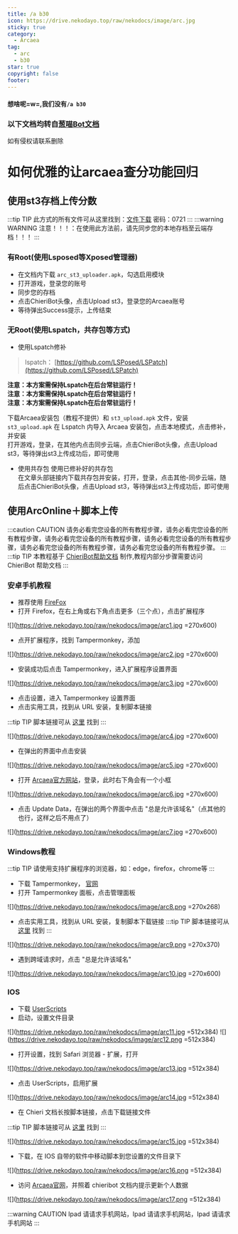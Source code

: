 ```yaml
---
title: /a b30
icon: https://drive.nekodayo.top/raw/nekodocs/image/arc.jpg
sticky: true
category:
  - Arcaea
tag:
  - arc
  - b30
star: true
copyright: false
footer: 
---
```


#### **想啥呢=w=,我们没有`/a b30`**



### **以下文档均转自[葱喵Bot文档](https://cong.reikohaku.fun/ab30.html)**
如有侵权请联系删除


# **如何优雅的让arcaea查分功能回归**

## 使用st3存档上传分数
:::tip TIP
此方式的所有文件可从这里找到：[文件下载](https://www.123pan.com/s/u5mrVv-asSHH.html) 密码：0721
:::
:::warning WARNING
注意！！！：在使用此方法前，请先同步您的本地存档至云端存档！！！
:::

### 有Root(使用Lsposed等Xposed管理器)
- 在文档内下载 `arc_st3_uploader.apk`，勾选启用模块
- 打开游戏，登录您的账号
- 同步您的存档
- 点击ChieriBot头像，点击Upload st3，登录您的Arcaea账号
- 等待弹出Success提示，上传结束

### 无Root(使用Lspatch，共存包等方式)
- 使用Lspatch修补

> lspatch： [https://github.com/LSPosed/LSPatch](https://github.com/LSPosed/LSPatch)

**注意：本方案需保持Lspatch在后台常驻运行！**  
**注意：本方案需保持Lspatch在后台常驻运行！**  
**注意：本方案需保持Lspatch在后台常驻运行！**

下载Arcaea安装包（教程不提供）和 `st3_upload.apk` 文件，安装 `st3_upload.apk` 在 Lspatch 内导入 Arcaea 安装包，点击本地模式，点击修补，并安装  
打开游戏，登录，在其他内点击同步云端，点击ChieriBot头像，点击Upload st3，等待弹出st3上传成功后，即可使用

- 使用共存包 使用已修补好的共存包  
在文章头部链接内下载共存包并安装，打开，登录，点击其他-同步云端，随后点击ChieriBot头像，点击Upload st3，等待弹出st3上传成功后，即可使用

## 使用ArcOnline＋脚本上传
:::caution CAUTION
请务必看完您设备的所有教程步骤，请务必看完您设备的所有教程步骤，请务必看完您设备的所有教程步骤，请务必看完您设备的所有教程步骤，请务必看完您设备的所有教程步骤，请务必看完您设备的所有教程步骤。
:::
:::tip TIP
本教程基于 [ChieriBot帮助文档](https://chieri.docs.chinosk6.cn/group/arcaea.html) 制作,教程内部分步骤需要访问 ChieriBot 帮助文档
:::

### 安卓手机教程
- 推荐使用 [FireFox](https://www.firefox.com.cn)
- 打开 Firefox，在右上角或右下角点击更多（三个点），点击扩展程序

![](https://drive.nekodayo.top/raw/nekodocs/image/arc1.jpg =270x600)

- 点开扩展程序，找到 Tampermonkey，添加

![](https://drive.nekodayo.top/raw/nekodocs/image/arc2.jpg =270x600)


- 安装成功后点击 Tampermonkey，进入扩展程序设置界面

![](https://drive.nekodayo.top/raw/nekodocs/image/arc3.jpg =270x600)


- 点击设置，进入 Tampermonkey 设置界面
- 点击实用工具，找到从 URL 安装，复制脚本链接

:::tip TIP
脚本链接可从 [这里](https://chieri.docs.chinosk6.cn/group/arcaea.html) 找到
:::

![](https://drive.nekodayo.top/raw/nekodocs/image/arc4.jpg =270x600)

- 在弹出的界面中点击安装

![](https://drive.nekodayo.top/raw/nekodocs/image/arc5.jpg =270x600)

- 打开 [Arcaea官方网站](https://arcaea.lowiro.com/profile)，登录，此时右下角会有一个小框

![](https://drive.nekodayo.top/raw/nekodocs/image/arc6.jpg =270x600)

- 点击 Update Data，在弹出的两个界面中点击 "总是允许该域名"（点其他的也行，这样之后不用点了）

![](https://drive.nekodayo.top/raw/nekodocs/image/arc7.jpg =270x600)


### Windows教程
:::tip TIP
请使用支持扩展程序的浏览器，如：edge，firefox，chrome等
:::
- 下载 Tampermonkey， [官网](https://tampermonkey.net)
- 打开 Tampermonkey 面板，点击管理面板

![](https://drive.nekodayo.top/raw/nekodocs/image/arc8.png =270x268)

- 点击实用工具，找到从 URL 安装，复制脚本下载链接
:::tip TIP
脚本链接可从 [这里](https://chieri.docs.chinosk6.cn/group/arcaea.html) 找到
:::

![](https://drive.nekodayo.top/raw/nekodocs/image/arc9.png =270x370)

- 遇到跨域请求时，点击 "总是允许该域名"

![](https://drive.nekodayo.top/raw/nekodocs/image/arc10.jpg =270x600)

### IOS
- 下载 [UserScripts](https://apps.apple.com/app/userscripts/id1463298887)
- 启动，设置文件目录

![](https://drive.nekodayo.top/raw/nekodocs/image/arc11.jpg =512x384)
![](https://drive.nekodayo.top/raw/nekodocs/image/arc12.png =512x384)



- 打开设置，找到 Safari 浏览器 - 扩展，打开

![](https://drive.nekodayo.top/raw/nekodocs/image/arc13.jpg =512x384)

- 点击 UserScripts，启用扩展

![](https://drive.nekodayo.top/raw/nekodocs/image/arc14.jpg =512x384)

- 在 Chieri 文档长按脚本链接，点击下载链接文件

:::tip TIP
脚本链接可从 [这里](https://chieri.docs.chinosk6.cn/group/arcaea.html) 找到
:::

![](https://drive.nekodayo.top/raw/nekodocs/image/arc15.jpg =512x384)

- 下载，在 IOS 自带的软件中移动脚本到您设置的文件目录下

![](https://drive.nekodayo.top/raw/nekodocs/image/arc16.png =512x384)

- 访问 [Arcaea官网](https://arcaea.lowiro.com/profile)，并照着 chieribot 文档内提示更新个人数据

![](https://drive.nekodayo.top/raw/nekodocs/image/arc17.png =512x384)

:::warning CAUTION
Ipad 请请求手机网站，Ipad 请请求手机网站，Ipad 请请求手机网站
:::